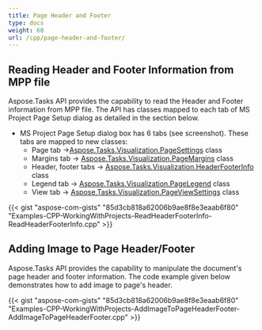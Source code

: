 ```yaml
---
title: Page Header and Footer
type: docs
weight: 60
url: /cpp/page-header-and-footer/
---
```


## **Reading Header and Footer Information from MPP file**
Aspose.Tasks API provides the capability to read the Header and Footer information from MPP file. The API has classes mapped to each tab of MS Project Page Setup dialog as detailed in the section below.

- MS Project Page Setup dialog box has 6 tabs (see screenshot). These tabs are mapped to new classes:
  - Page tab ->[Aspose.Tasks.Visualization](https://apireference.aspose.com/cpp/tasks/namespace/aspose.tasks.visualization/)[.PageSettings](https://apireference.aspose.com/cpp/tasks/class/aspose.tasks.visualization.page_settings/) class
  - Margins tab -> [Aspose.Tasks.Visualization.PageMargins](https://apireference.aspose.com/cpp/tasks/class/aspose.tasks.visualization.page_margins/) class
  - Header, footer tabs -> [Aspose.Tasks.Visualization.HeaderFooterInfo](https://apireference.aspose.com/cpp/tasks/class/aspose.tasks.visualization.header_footer_info/) class
  - Legend tab -> [Aspose.Tasks.Visualization.PageLegend](https://apireference.aspose.com/cpp/tasks/class/aspose.tasks.visualization.page_legend/) class
  - View tab -> [Aspose.Tasks.Visualization.PageViewSettings](https://apireference.aspose.com/cpp/tasks/class/aspose.tasks.visualization.page_view_settings/) class

{{< gist "aspose-com-gists" "85d3cb818a62006b9ae8f8e3eaab6f80" "Examples-CPP-WorkingWithProjects-ReadHeaderFooterInfo-ReadHeaderFooterInfo.cpp" >}}
## **Adding Image to Page Header/Footer**
Aspose.Tasks API provides the capability to manipulate the document's page header and footer information. The code example given below demonstrates how to add image to page's header.

{{< gist "aspose-com-gists" "85d3cb818a62006b9ae8f8e3eaab6f80" "Examples-CPP-WorkingWithProjects-AddImageToPageHeaderFooter-AddImageToPageHeaderFooter.cpp" >}}
